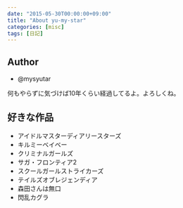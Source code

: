 ```yaml
---
date: "2015-05-30T00:00:00+09:00"
title: "About yu-my-star"
categories: [misc]
tags: [日記]
---
```


## Author

- @mysyutar

何もやらずに気づけば10年くらい経過してるよ。よろしくね。

## 好きな作品

- アイドルマスターディアリースターズ
- キルミーベイベー
- クリミナルガールズ
- サガ・フロンティア2
- スクールガールストライカーズ
- テイルズオブレジェンディア
- 森田さんは無口
- 閃乱カグラ
